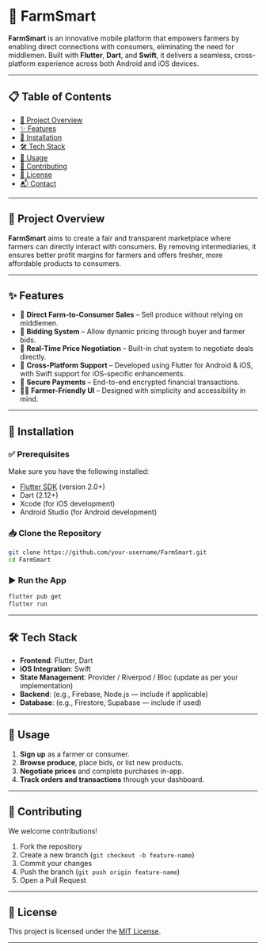 
# 🌾 FarmSmart

**FarmSmart** is an innovative mobile platform that empowers farmers by enabling direct connections with consumers, eliminating the need for middlemen. Built with **Flutter**, **Dart**, and **Swift**, it delivers a seamless, cross-platform experience across both Android and iOS devices.

---

## 📋 Table of Contents

- [🚀 Project Overview](#project-overview)
- [✨ Features](#features)
- [🔧 Installation](#installation)
- [🛠️ Tech Stack](#tech-stack)
- [📱 Usage](#usage)
- [🤝 Contributing](#contributing)
- [📄 License](#license)
- [📬 Contact](#contact)

---

## 🚀 Project Overview

**FarmSmart** aims to create a fair and transparent marketplace where farmers can directly interact with consumers. By removing intermediaries, it ensures better profit margins for farmers and offers fresher, more affordable products to consumers.

---

## ✨ Features

- 🧺 **Direct Farm-to-Consumer Sales** – Sell produce without relying on middlemen.
- 🧾 **Bidding System** – Allow dynamic pricing through buyer and farmer bids.
- 💬 **Real-Time Price Negotiation** – Built-in chat system to negotiate deals directly.
- 📱 **Cross-Platform Support** – Developed using Flutter for Android & iOS, with Swift support for iOS-specific enhancements.
- 🔐 **Secure Payments** – End-to-end encrypted financial transactions.
- 👨‍🌾 **Farmer-Friendly UI** – Designed with simplicity and accessibility in mind.

---

## 🔧 Installation

### ✅ Prerequisites

Make sure you have the following installed:

- [Flutter SDK](https://flutter.dev/docs/get-started/install) (version 2.0+)
- Dart (2.12+)
- Xcode (for iOS development)
- Android Studio (for Android development)

### 📥 Clone the Repository

```bash
git clone https://github.com/your-username/FarmSmart.git
cd FarmSmart
```

### ▶️ Run the App

```bash
flutter pub get
flutter run
```

---

## 🛠️ Tech Stack

- **Frontend**: Flutter, Dart  
- **iOS Integration**: Swift  
- **State Management**: Provider / Riverpod / Bloc (update as per your implementation)  
- **Backend**: (e.g., Firebase, Node.js — include if applicable)  
- **Database**: (e.g., Firestore, Supabase — include if used)

---

## 📱 Usage

1. **Sign up** as a farmer or consumer.
2. **Browse produce**, place bids, or list new products.
3. **Negotiate prices** and complete purchases in-app.
4. **Track orders and transactions** through your dashboard.

---

## 🤝 Contributing

We welcome contributions!  
1. Fork the repository  
2. Create a new branch (`git checkout -b feature-name`)  
3. Commit your changes  
4. Push the branch (`git push origin feature-name`)  
5. Open a Pull Request

---

## 📄 License

This project is licensed under the [MIT License](LICENSE).

---

